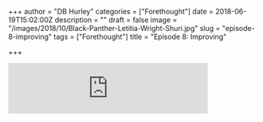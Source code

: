 +++
author = "DB Hurley"
categories = ["Forethought"]
date = 2018-06-19T15:02:00Z
description = ""
draft = false
image = "/images/2018/10/Black-Panther-Letitia-Wright-Shuri.jpg"
slug = "episode-8-improving"
tags = ["Forethought"]
title = "Episode 8: Improving"

+++


<iframe src="https://anchor.fm/forethought/embed/episodes/Episode-8-Improving-e1of9f" height="102px" width="400px" frameborder="0" scrolling="no"></iframe>



